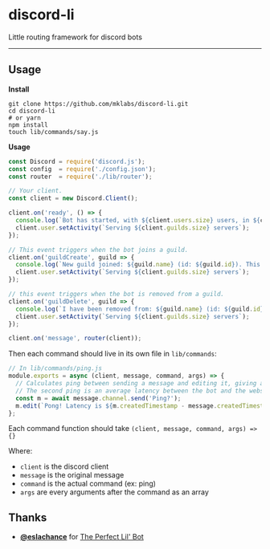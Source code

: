 # discord-li

Little routing framework for discord bots

---

## Usage

**Install**

    git clone https://github.com/mklabs/discord-li.git
    cd discord-li
    # or yarn
    npm install
    touch lib/commands/say.js
    
**Usage**

```js
const Discord = require('discord.js');
const config  = require('./config.json');
const router  = require('./lib/router');

// Your client.
const client = new Discord.Client();

client.on('ready', () => {
  console.log(`Bot has started, with ${client.users.size} users, in ${client.channels.size} channels of ${client.guilds.size} guilds.`);
  client.user.setActivity(`Serving ${client.guilds.size} servers`);
});

// This event triggers when the bot joins a guild.
client.on('guildCreate', guild => {
  console.log(`New guild joined: ${guild.name} (id: ${guild.id}). This guild has ${guild.memberCount} members!`);
  client.user.setActivity(`Serving ${client.guilds.size} servers`);
});

// this event triggers when the bot is removed from a guild.
client.on('guildDelete', guild => {
  console.log(`I have been removed from: ${guild.name} (id: ${guild.id})`);
  client.user.setActivity(`Serving ${client.guilds.size} servers`);
});

client.on('message', router(client));
```

Then each command should live in its own file in `lib/commands`:

```js
// In lib/commands/ping.js
module.exports = async (client, message, command, args) => {
  // Calculates ping between sending a message and editing it, giving a nice round-trip latency.
  // The second ping is an average latency between the bot and the websocket server (one-way, not round-trip)
  const m = await message.channel.send('Ping?');
  m.edit(`Pong! Latency is ${m.createdTimestamp - message.createdTimestamp}ms. API Latency is ${Math.round(client.ping)}ms`);
};
```

Each command function should take `(client, message, command, args) => {}`

Where:

- `client` is the discord client
- `message` is the original message
- `command` is the actual command (ex: ping)
- `args` are every arguments after the command as an array
    
## Thanks

- **[@eslachance](https://github.com/eslachance)** for [The Perfect Lil' Bot](https://gist.github.com/eslachance/3349734a98d30011bb202f47342601d3)
    
